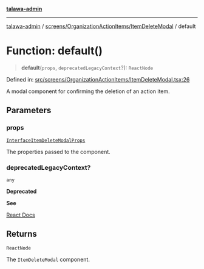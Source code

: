 [**talawa-admin**](../../../../README.md)

***

[talawa-admin](../../../../README.md) / [screens/OrganizationActionItems/ItemDeleteModal](../README.md) / default

# Function: default()

> **default**(`props`, `deprecatedLegacyContext`?): `ReactNode`

Defined in: [src/screens/OrganizationActionItems/ItemDeleteModal.tsx:26](https://github.com/gautam-divyanshu/talawa-admin/blob/619e831a8e34de2906df3277eb6df8b5309fb2fc/src/screens/OrganizationActionItems/ItemDeleteModal.tsx#L26)

A modal component for confirming the deletion of an action item.

## Parameters

### props

[`InterfaceItemDeleteModalProps`](../interfaces/InterfaceItemDeleteModalProps.md)

The properties passed to the component.

### deprecatedLegacyContext?

`any`

**Deprecated**

**See**

[React Docs](https://legacy.reactjs.org/docs/legacy-context.html#referencing-context-in-lifecycle-methods)

## Returns

`ReactNode`

The `ItemDeleteModal` component.
